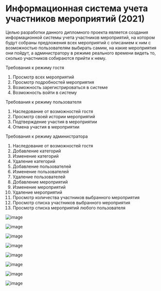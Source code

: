 # Информационная система учета участников мероприятий (2021) 
Целью разработки данного дипломного проекта является создания информационной системы учета участников мероприятий, на котором будут собраны предложения всех мероприятий с описанием к ним с возможностью пользователям выбирать самим, на какие мероприятия они пойдут, а администратору в режиме реального времени видеть то, сколько участников собираются прийти к нему.

Требования к режиму гостя
1.	Просмотр всех мероприятий
2.	Просмотр подробностей мероприятия
3.	Возможность зарегистрироваться в системе
4.	Возможность войти в систему
   
Требования к режиму пользователя
1.	Наследование от возможностей гостя
2.	Просмотр своей истории мероприятий
3.	Подтверждение участия в мероприятии
4.	Отмена участия в мероприятии

Требования к режиму администратора
1.	Наследование от возможностей гостя
2.	Добавление категорий
3.	Изменение категорий
4.	Удаление категорий
5.	Добавление пользователей
6.	Изменение пользователей
7.	Удаление пользователей
8.	Добавление мероприятий
9.	Изменение мероприятий
10.	Удаление мероприятий
11.	Просмотр количества участников выбранного мероприятия
12.	Просмотр списка участников выбранного мероприятия
13.	Просмотр списка мероприятий любого пользователя


![image](https://github.com/Evgescha/Diploma---Information-system-for-registration-of-participants-of-events./assets/38140129/f009ae4b-b86f-4869-80dd-0857733418dc)

![image](https://github.com/Evgescha/Diploma---Information-system-for-registration-of-participants-of-events./assets/38140129/acf0bffa-984b-41ed-9338-f66d0ac6b6b0)

![image](https://github.com/Evgescha/Diploma---Information-system-for-registration-of-participants-of-events./assets/38140129/4dbb6426-aaa1-43da-b100-ae7d9961bceb)

![image](https://github.com/Evgescha/Diploma---Information-system-for-registration-of-participants-of-events./assets/38140129/70a84eef-c31b-4757-b275-0f158e772c2f)

![image](https://github.com/Evgescha/Diploma---Information-system-for-registration-of-participants-of-events./assets/38140129/a33d54cb-d217-4789-99fc-2d01c0bfde80)

![image](https://github.com/Evgescha/Diploma---Information-system-for-registration-of-participants-of-events./assets/38140129/47b75b5d-07c3-47ce-9d7c-fd58552e38dc)

![image](https://github.com/Evgescha/Diploma---Information-system-for-registration-of-participants-of-events./assets/38140129/0d8d3fe8-e790-4b92-be2a-a33672b3c110)

![image](https://github.com/Evgescha/Diploma---Information-system-for-registration-of-participants-of-events./assets/38140129/0e9b9a05-5fd2-45ae-911e-78b17dcd1193)













